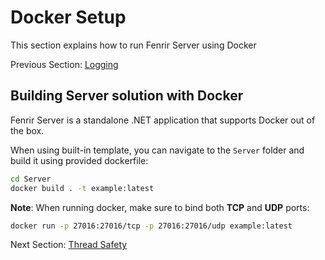 # Docker Setup

This section explains how to run Fenrir Server using Docker

Previous Section: [Logging](/Logging.md)

## Building Server solution with Docker

Fenrir Server is a standalone .NET application that supports Docker out of the box. 

When using built-in template, you can navigate to the `Server` folder and build it using provided dockerfile:

```bash
cd Server
docker build . -t example:latest 
```

**Note**: When running docker, make sure to bind both **TCP** and **UDP** ports:

```bash
docker run -p 27016:27016/tcp -p 27016:27016/udp example:latest
```


Next Section: [Thread Safety](/ThreadSafety.md)

